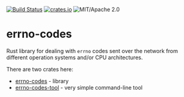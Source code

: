 [![Build Status](https://api.travis-ci.org/im-0/errno-codes.svg?branch=master)](https://travis-ci.org/im-0/errno-codes)
[![crates.io](https://img.shields.io/crates/v/errno-codes.svg?maxAge=3600)](https://crates.io/crates/errno-codes)
![MIT/Apache 2.0](https://img.shields.io/badge/license-MIT%2FApache_2.0-blue.svg)

# errno-codes

Rust library for dealing with `errno` codes sent over the network from
different operation systems and/or CPU architectures.

There are two crates here:

* [errno-codes](errno-codes/README.md) - library
* [errno-codes-tool](errno-codes-tool/) - very simple command-line tool
